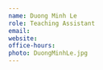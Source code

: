 ```yaml
---
name: Duong Minh Le
role: Teaching Assistant
email: 
website: 
office-hours: 
photo: DuongMinhLe.jpg
---
```

